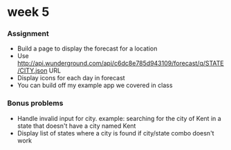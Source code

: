 # week 5

### Assignment

* Build a page to display the forecast for a location
* Use http://api.wunderground.com/api/c6dc8e785d943109/forecast/q/STATE/CITY.json URL
* Display icons for each day in forecast
* You can build off my example app we covered in class

### Bonus problems

* Handle invalid input for city. example: searching for the city of Kent in a state that doesn't have a city named Kent
* Display list of states where a city is found if city/state combo doesn't work
